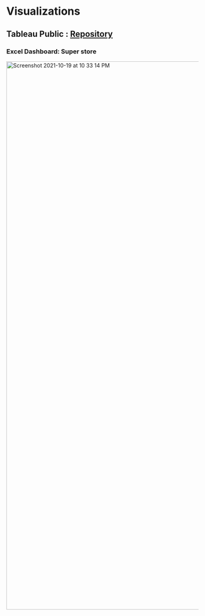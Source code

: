 # Visualizations

## Tableau Public : [Repository](https://public.tableau.com/app/profile/jeyasriramesh)

### Excel Dashboard: Super store

<img width="1431" alt="Screenshot 2021-10-19 at 10 33 14 PM" src="https://user-images.githubusercontent.com/47832124/137957925-738b4c69-e389-43bd-ade4-623d51b9c412.png">
